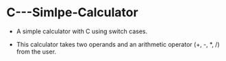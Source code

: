 # C---Simlpe-Calculator

- A simple calculator with C using switch cases.

- This calculator takes two operands and an arithmetic operator (+, -, *, /) from the user.
